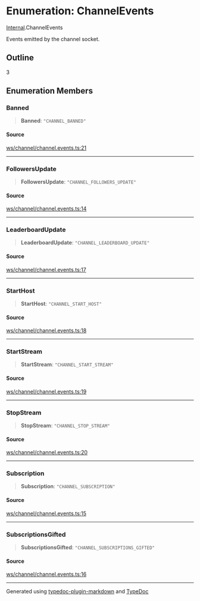 # Enumeration: ChannelEvents

[Internal](../index.md).ChannelEvents

Events emitted by the channel socket.

## Outline

3

## Enumeration Members

### Banned

> **Banned**: `"CHANNEL_BANNED"`

#### Source

[ws/channel/channel.events.ts:21](https://github.com/zSoulweaver/kient/blob/cb3a38e/src/ws/channel/channel.events.ts#L21)

***

### FollowersUpdate

> **FollowersUpdate**: `"CHANNEL_FOLLOWERS_UPDATE"`

#### Source

[ws/channel/channel.events.ts:14](https://github.com/zSoulweaver/kient/blob/cb3a38e/src/ws/channel/channel.events.ts#L14)

***

### LeaderboardUpdate

> **LeaderboardUpdate**: `"CHANNEL_LEADERBOARD_UPDATE"`

#### Source

[ws/channel/channel.events.ts:17](https://github.com/zSoulweaver/kient/blob/cb3a38e/src/ws/channel/channel.events.ts#L17)

***

### StartHost

> **StartHost**: `"CHANNEL_START_HOST"`

#### Source

[ws/channel/channel.events.ts:18](https://github.com/zSoulweaver/kient/blob/cb3a38e/src/ws/channel/channel.events.ts#L18)

***

### StartStream

> **StartStream**: `"CHANNEL_START_STREAM"`

#### Source

[ws/channel/channel.events.ts:19](https://github.com/zSoulweaver/kient/blob/cb3a38e/src/ws/channel/channel.events.ts#L19)

***

### StopStream

> **StopStream**: `"CHANNEL_STOP_STREAM"`

#### Source

[ws/channel/channel.events.ts:20](https://github.com/zSoulweaver/kient/blob/cb3a38e/src/ws/channel/channel.events.ts#L20)

***

### Subscription

> **Subscription**: `"CHANNEL_SUBSCRIPTION"`

#### Source

[ws/channel/channel.events.ts:15](https://github.com/zSoulweaver/kient/blob/cb3a38e/src/ws/channel/channel.events.ts#L15)

***

### SubscriptionsGifted

> **SubscriptionsGifted**: `"CHANNEL_SUBSCRIPTIONS_GIFTED"`

#### Source

[ws/channel/channel.events.ts:16](https://github.com/zSoulweaver/kient/blob/cb3a38e/src/ws/channel/channel.events.ts#L16)

***

Generated using [typedoc-plugin-markdown](https://www.npmjs.com/package/typedoc-plugin-markdown) and [TypeDoc](https://typedoc.org/)
